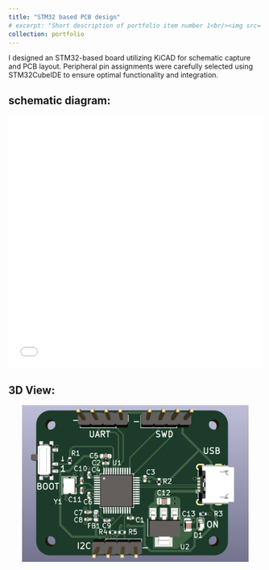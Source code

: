 ```yaml
---
title: "STM32 based PCB design"
# excerpt: "Short description of portfolio item number 1<br/><img src='/converter_3dview.png'>"
collection: portfolio
---
```


I designed an STM32-based board utilizing KiCAD for schematic capture and PCB layout. Peripheral pin assignments were carefully selected using STM32CubeIDE to ensure optimal functionality and integration.

## schematic diagram:
<iframe src="/files/STM32board.pdf" width="100%" height="500" frameborder="0" style="border: none;" ></iframe>

## 3D View:

<p align="center">
    <img src="/images/stm32board.png" alt="breadboard" width="450"/>
    <!-- <img src="/images/breakoutboard2.png" alt="breadboard" width="350"/> -->
  </p>




